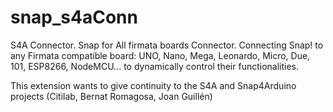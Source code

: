 # snap_s4aConn
S4A Connector.
Snap for All firmata boards Connector.
Connecting Snap! to any Firmata compatible board: UNO, Nano, Mega, Leonardo, Micro, Due, 101, ESP8266, NodeMCU... to dynamically control their functionalities.

This extension wants to give continuity to the S4A and Snap4Arduino projects  (Citilab, Bernat Romagosa, Joan Guillén) 

